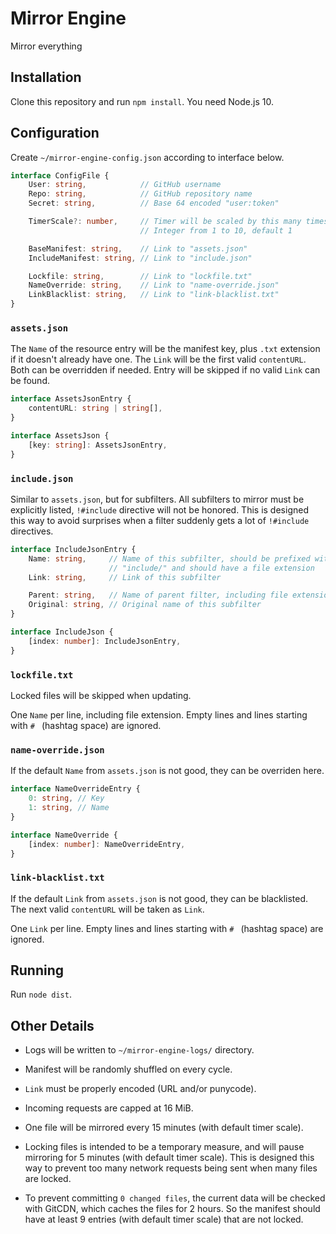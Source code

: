 # Mirror Engine

Mirror everything

## Installation

Clone this repository and run `npm install`. You need Node.js 10.

## Configuration

Create `~/mirror-engine-config.json` according to interface below.

```TypeScript
interface ConfigFile {
    User: string,            // GitHub username
    Repo: string,            // GitHub repository name
    Secret: string,          // Base 64 encoded "user:token"

    TimerScale?: number,     // Timer will be scaled by this many times
                             // Integer from 1 to 10, default 1

    BaseManifest: string,    // Link to "assets.json"
    IncludeManifest: string, // Link to "include.json"

    Lockfile: string,        // Link to "lockfile.txt"
    NameOverride: string,    // Link to "name-override.json"
    LinkBlacklist: string,   // Link to "link-blacklist.txt"
}
```

### `assets.json`

The `Name` of the resource entry will be the manifest key, plus `.txt`
extension if it doesn't already have one. The `Link` will be the first valid
`contentURL`. Both can be overridden if needed. Entry will be skipped if no
valid `Link` can be found.

```TypeScript
interface AssetsJsonEntry {
    contentURL: string | string[],
}

interface AssetsJson {
    [key: string]: AssetsJsonEntry,
}
```

### `include.json`

Similar to `assets.json`, but for subfilters. All subfilters to mirror must be
explicitly listed, `!#include` directive will not be honored. This is designed
this way to avoid surprises when a filter suddenly gets a lot of `!#include`
directives.

```TypeScript
interface IncludeJsonEntry {
    Name: string,     // Name of this subfilter, should be prefixed with
                      // "include/" and should have a file extension
    Link: string,     // Link of this subfilter

    Parent: string,   // Name of parent filter, including file extension
    Original: string, // Original name of this subfilter
}

interface IncludeJson {
    [index: number]: IncludeJsonEntry,
}
```

### `lockfile.txt`

Locked files will be skipped when updating.

One `Name` per line, including file extension. Empty lines and lines starting
with `# ` (hashtag space) are ignored.

### `name-override.json`

If the default `Name` from `assets.json` is not good, they can be overriden
here.

```TypeScript
interface NameOverrideEntry {
    0: string, // Key
    1: string, // Name
}

interface NameOverride {
    [index: number]: NameOverrideEntry,
}
```

### `link-blacklist.txt`

If the default `Link` from `assets.json` is not good, they can be blacklisted.
The next valid `contentURL` will be taken as `Link`.

One `Link` per line. Empty lines and lines starting with `# ` (hashtag space)
are ignored.

## Running

Run `node dist`.

## Other Details

- Logs will be written to `~/mirror-engine-logs/` directory.

- Manifest will be randomly shuffled on every cycle.

- `Link` must be properly encoded (URL and/or punycode).

- Incoming requests are capped at 16 MiB.

- One file will be mirrored every 15 minutes (with default timer scale).

- Locking files is intended to be a temporary measure, and will pause mirroring
  for 5 minutes (with default timer scale). This is designed this way to
  prevent too many network requests being sent when many files are locked.

- To prevent committing `0 changed files`, the current data will be checked with
  GitCDN, which caches the files for 2 hours. So the manifest should have at
  least 9 entries (with default timer scale) that are not locked.
